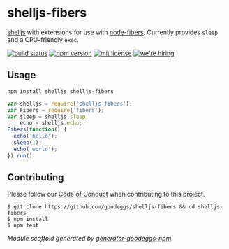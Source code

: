 # shelljs-fibers

[shelljs](https://github.com/arturadib/shelljs) with extensions for use with [node-fibers](https://github.com/laverdet/node-fibers).  Currently provides `sleep` and a CPU-friendly `exec`.

[![build status][travis-badge]][travis-link]
[![npm version][npm-badge]][npm-link]
[![mit license][license-badge]][license-link]
[![we're hiring][hiring-badge]][hiring-link]

## Usage

```
npm install shelljs shelljs-fibers
```

```javascript
var shelljs = require('shelljs-fibers');
var Fibers = require('fibers');
var sleep = shelljs.sleep,
    echo = shelljs.echo;
Fibers(function() {
  echo('hello');
  sleep(1);
  echo('world');
}).run()
```

## Contributing

Please follow our [Code of Conduct](https://github.com/goodeggs/shelljs-fibers/blob/master/CODE_OF_CONDUCT.md)
when contributing to this project.

```
$ git clone https://github.com/goodeggs/shelljs-fibers && cd shelljs-fibers
$ npm install
$ npm test
```

_Module scaffold generated by [generator-goodeggs-npm](https://github.com/goodeggs/generator-goodeggs-npm)._

[travis-badge]: http://img.shields.io/travis/goodeggs/shelljs-fibers/master.svg?style=flat-square
[travis-link]: https://travis-ci.org/goodeggs/shelljs-fibers
[npm-badge]: http://img.shields.io/npm/v/shelljs-fibers.svg?style=flat-square
[npm-link]: https://www.npmjs.org/package/shelljs-fibers
[license-badge]: http://img.shields.io/badge/license-mit-blue.svg?style=flat-square
[license-link]: LICENSE.md
[hiring-badge]: https://img.shields.io/badge/we're_hiring-yes-brightgreen.svg?style=flat-square
[hiring-link]: http://goodeggs.jobscore.com/?detail=Open+Source&sid=161

